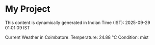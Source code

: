 # My Project

This content is dynamically generated in Indian Time (IST): 2025-09-29 01:01:09 IST


Current Weather in Coimbatore:
Temperature: 24.88 °C
Condition: mist
